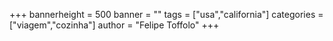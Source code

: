 +++
bannerheight = 500
banner = ""
tags = ["usa","california"]
categories = ["viagem","cozinha"]
author = "Felipe Toffolo"
+++
